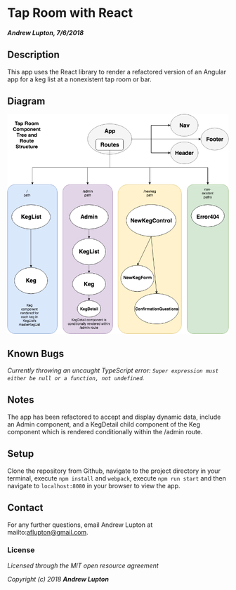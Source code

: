 # Tap Room with React
#### _Andrew Lupton, 7/6/2018_

## Description

This app uses the React library to render a refactored version of an Angular app for a keg list at a nonexistent tap room or bar.

## Diagram
![](src/assets/images/TapRoom.png)

## Known Bugs
_Currently throwing an uncaught TypeScript error: `Super expression must either be null or a function, not undefined`._

## Notes

The app has been refactored to accept and display dynamic data, include an Admin component, and a KegDetail child component of the Keg component which is rendered conditionally within the /admin route.

## Setup

Clone the repository from Github, navigate to the project directory in your terminal, execute `npm install` and `webpack`, execute `npm run start` and then navigate to `localhost:8080` in your browser to view the app.

## Contact

For any further questions, email Andrew Lupton at mailto:aflupton@gmail.com.

### License

*Licensed through the MIT open resource agreement*

_Copyright (c) 2018 **_Andrew Lupton_**_
